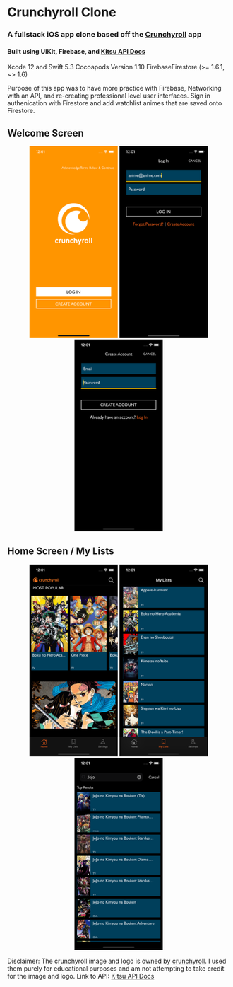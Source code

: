 # Crunchyroll Clone

### A fullstack iOS app clone based off the [Crunchyroll](https://apps.apple.com/us/app/crunchyroll/id329913454?itsct=apps_box&itscg=30200) app
#### Built using UIKit, Firebase, and [Kitsu API Docs](https://kitsu.docs.apiary.io/#reference/anime/episodes/fetch-collection)

Xcode 12 and Swift 5.3
Cocoapods Version 1.10
FirebaseFirestore (>= 1.6.1, ~> 1.6)

Purpose of this app was to have more practice with Firebase, Networking with an API, and re-creating professional level user interfaces.
Sign in authenication with Firestore and add watchlist animes that are saved onto Firestore.

## Welcome Screen 

<p align= "center">
<img src= "screenshots/welcomeScreen.png" width = "200">
<img src= "screenshots/login.png" width = "200">
<img src= "screenshots/createAccount.png" width = "200">
</p>

## Home Screen / My Lists

<p align= "center">
<img src= "screenshots/homeScreen.png" width = "200">
<img src= "screenshots/myListsScreen.png" width = "200">
<img src= "screenshots/searchScreen.png" width = "200">
</p>

Disclaimer: 
The crunchyroll image and logo is owned by [crunchyroll](https://www.crunchyroll.com). 
I used them purely for educational purposes and am not attempting to take credit for the image and logo. 
Link to API: [Kitsu API Docs](https://kitsu.docs.apiary.io/#reference/anime/episodes/fetch-collection)
